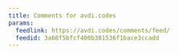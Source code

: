 ```yaml
---
title: Comments for avdi.codes
params:
  feedlink: https://avdi.codes/comments/feed/
  feedid: 3a68f5bfcf400b381536f1bace3ccadd
---
```

